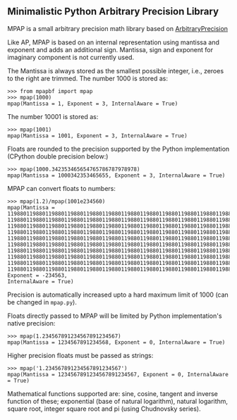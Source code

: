 ## Minimalistic Python Arbitrary Precision Library

MPAP is a small arbitrary precision math library based on [ArbitraryPrecision](https://github.com/jimmielin/ArbitraryPrecision)

Like AP, MPAP is based on an internal representation using mantissa and exponent and adds an additional sign.
Mantissa, sign and exponent for imaginary component is not currently used.

The Mantissa is always stored as the smallest possible integer, i.e., zeroes to the right are trimmed. 
The number 1000 is stored as: 
```
>>> from mpapbf import mpap
>>> mpap(1000)
mpap(Mantissa = 1, Exponent = 3, InternalAware = True)
```
The number 10001 is stored as:
```
>>> mpap(1001)
mpap(Mantissa = 1001, Exponent = 3, InternalAware = True)
```

Floats are rounded to the precision supported by the Python implementation (CPython double precision below:)
```
>>> mpap(1000.342353465654765786787978978)
mpap(Mantissa = 1000342353465655, Exponent = 3, InternalAware = True)
```

MPAP can convert floats to numbers:

```
>>> mpap(1.2)/mpap(1001e234560)
mpap(Mantissa = 
119880119880119880119880119880119880119880119880119880119880119880119880119880119880119880119880119880
119880119880119880119880119880119880119880119880119880119880119880119880119880119880119880119880119880
119880119880119880119880119880119880119880119880119880119880119880119880119880119880119880119880119880
119880119880119880119880119880119880119880119880119880119880119880119880119880119880119880119880119880
119880119880119880119880119880119880119880119880119880119880119880119880119880119880119880119880119880
119880119880119880119880119880119880119880119880119880119880119880119880119880119880119880119880119880
119880119880119880119880119880119880119880119880119880119880119880119880119880119880119880119880119880
119880119880119880119880119880119880119880119880119880119880119880119880119880119880119880119880119880
119880119880119880119880119880119880119880119880119880119880119880119880119880119880119880119880119880
1198801198801198801198801198801198801198801198801198801198801198801198801198801198, Exponent = -234563, 
InternalAware = True)
```
Precision is automatically increased upto a hard maximum limit of 1000 (can be changed in `mpap.py`).

Floats directly passed to MPAP will be limited by Python implementation's native precision:
```
>>> mpap(1.234567891234567891234567)
mpap(Mantissa = 1234567891234568, Exponent = 0, InternalAware = True)
```
Higher precision floats must be passed as strings:
```
>>> mpap('1.234567891234567891234567')
mpap(Mantissa = 1234567891234567891234567, Exponent = 0, InternalAware = True)
```

Mathematical functions supported are: sine, cosine, tangent and inverse function of these; exponential (base of natural logarithm),
natural logarithm, square root, integer square root and pi (using Chudnovsky series).
